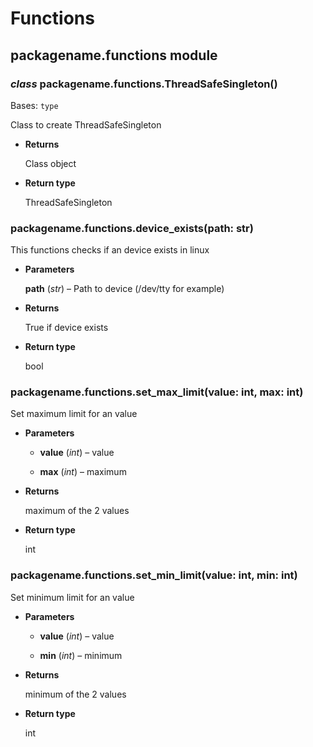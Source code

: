 # Functions

## packagename.functions module


### _class_ packagename.functions.ThreadSafeSingleton()
Bases: `type`

Class to create ThreadSafeSingleton


* **Returns**

    Class object



* **Return type**

    ThreadSafeSingleton



### packagename.functions.device_exists(path: str)
This functions checks if an device exists in linux


* **Parameters**

    **path** (*str*) – Path to device  (/dev/tty for example)



* **Returns**

    True if device exists



* **Return type**

    bool



### packagename.functions.set_max_limit(value: int, max: int)
Set maximum limit for an value


* **Parameters**

    
    * **value** (*int*) – value


    * **max** (*int*) – maximum



* **Returns**

    maximum of the 2 values



* **Return type**

    int



### packagename.functions.set_min_limit(value: int, min: int)
Set minimum limit for an value


* **Parameters**

    
    * **value** (*int*) – value


    * **min** (*int*) – minimum



* **Returns**

    minimum of the 2 values



* **Return type**

    int
